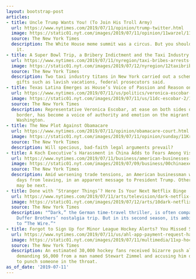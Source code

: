```yaml
---
layout: bootstrap-post
articles:
- title: Uncle Trump Wants You! (To Join His Troll Army)
  url: https://www.nytimes.com/2019/07/11/opinion/trump-twitter.html
  image: https://static01.nyt.com/images/2019/07/11/opinion/11warzel/11warzel-facebookJumbo.jpg
  source: The New York Times
  description: The White House meme summit was a circus. But you shouldn’t dismiss
    it.
- title: A Super Bowl Trip, a Bribery Indictment and the Taxi Industry’s Corruption
  url: https://www.nytimes.com/2019/07/11/nyregion/taxi-bribes-arrests-nyc.html
  image: https://static01.nyt.com/images/2019/07/12/nyregion/12taxibribe-print/11taxibribe-facebookJumbo.jpg
  source: The New York Times
  description: Two taxi industry titans in New York carried out a scheme involving
    gifts such as lavish vacations, federal prosecutors said.
- title: Texas Latina Emerges as House’s Voice of Passion and Reason on the Border
  url: https://www.nytimes.com/2019/07/11/us/politics/veronica-escobar-border-debate.html
  image: https://static01.nyt.com/images/2019/07/11/us/11dc-escobar-2/11dc-escobar-2-facebookJumbo-v2.jpg
  source: The New York Times
  description: Representative Veronica Escobar, at ease on both sides of the southern
    border, has become a voice of authority and emotion on the migrant issues roiling
    Washington.
- title: The New Plot Against Obamacare
  url: https://www.nytimes.com/2019/07/11/opinion/obamacare-court.html
  image: https://static01.nyt.com/images/2019/07/11/opinion/sunday/11Krugman-sub2/11Krugman-sub2-facebookJumbo.jpg
  source: The New York Times
  description: Will specious, bad-faith legal arguments prevail?
- title: A Koch Executive’s Harassment in China Adds to Fears Among Visitors
  url: https://www.nytimes.com/2019/07/11/business/american-businesses-china.html
  image: https://static01.nyt.com/images/2019/07/09/business/00chinaexec-1/00chinaexec-1-facebookJumbo.jpg
  source: The New York Times
  description: Amid worsening trade tensions, an American businessman was barred for
    days from leaving, in an apparent message to President Trump. Others worry they
    may be next.
- title: Done with ‘Stranger Things’? Here Is Your Next Netflix Binge
  url: https://www.nytimes.com/2019/07/11/arts/television/dark-netflix-stranger-things.html
  image: https://static01.nyt.com/images/2019/07/12/arts/10dark-netflix/merlin_157526574_fe959ae6-dec7-4b17-8637-c9af140f330a-facebookJumbo.jpg
  source: The New York Times
  description: "“Dark,” the German time-travel thriller, is often compared to the
    Duffer Brothers’ nostalgia trip. But in its second season, its ambitions are closer
    to “The Wire.”"
- title: Forgot to Sign Up for Minor League Hockey Alerts? You Missed Some Drama
  url: https://www.nytimes.com/2019/07/11/us/ahl-app-payment-request-hack.html
  image: https://static01.nyt.com/images/2019/07/11/multimedia/11xp-hockey/11xp-hockey-facebookJumbo.jpg
  source: The New York Times
  description: An estimated 30,000 hockey fans received bizarre push alerts on Wednesday
    demanding $6,000 from a man named Stewart Zimmel and accusing him of threatening
    to punch someone in the throat.
as_of_date: '2019-07-11'
---
```


